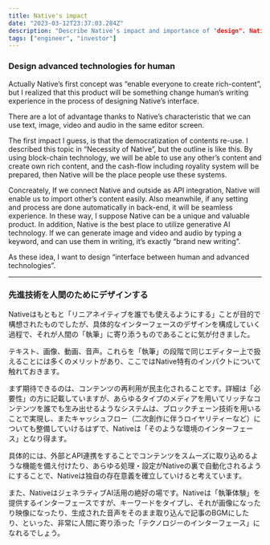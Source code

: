 ```yaml
---
title: Native's impact
date: "2023-03-12T23:37:03.284Z"
description: "Describe Native's impact and importance of "design". Nativeの社会的なインパクトについて述べています。"
tags: ["engineer", "investor"]
---
```


### Design advanced technologies for human

Actually Native’s first concept was “enable everyone to create rich-content”, but I realized that this product will be something change human’s writing experience in the process of designing Native’s interface.

There are a lot of advantage thanks to Native’s characteristic that we can use text, image, video and audio in the same editor screen.

The first impact I guess, is that the democratization of contents re-use. I described this topic in “Necessity of Native”, but the outline is like this. By using block-chain technology, we will be able to use any other’s content and create own rich content, and the cash-flow including royality system will be prepared, then Native will be the place people use these systems.

Concreately, If we connect Native and outside as API integration, Native will enable us to import other’s content easily. Also meanwhile, if any setting and process are done automatically in back-end, it will be seamless experience. In these way, I suppose Native can be a unique and valuable product. In addition, Native is the best place to utilize generative AI technology. If we can generate image and video and audio by typing a keyword, and can use them in writing, it’s exactly “brand new writing”. 

As these idea, I want to design “interface between human and advanced technologies”.

---

### 先進技術を人間のためにデザインする

Nativeはもともと「リニアネイティブを誰でも使えるようにする」ことが目的で構想されたものでしたが、具体的なインターフェースのデザインを構成していく過程で、それが人間の「執筆」に寄り添うものであることに気が付きました。

テキスト、画像、動画、音声。これらを「執筆」の段階で同じエディター上で扱えることには多くのメリットがあり、ここではNative特有のインパクトについて触れておきます。

まず期待できるのは、コンテンツの再利用が民主化されることです。詳細は「必要性」の方に記載していますが、あらゆるタイプのメディアを用いてリッチなコンテンツを誰でも生み出せるようなシステムは、ブロックチェーン技術を用いることで実現し、またキャッシュフロー（二次創作に伴うロイヤリティーなど）についても整備していけるはずで、Nativeは「そのような環境のインターフェース」となり得ます。

具体的には、外部とAPI連携をすることでコンテンツをスムーズに取り込めるような機能を備え付けたり、あらゆる処理・設定がNativeの裏で自動化されるようにすることで、Nativeは独自の存在意義を確立していけると考えています。

また、NativeはジェネラティブAI活用の絶好の場です。Nativeは「執筆体験」を提供するインターフェースですが、キーワードをタイプし、それが画像になったり映像になったり、生成された音声をそのまま取り込んで記事のBGMにしたり、といった、非常に人間に寄り添った「テクノロジーのインターフェース」になれるでしょう。